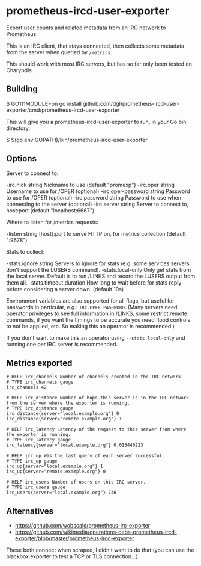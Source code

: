 # prometheus-ircd-user-exporter

Export user counts and related metadata from an IRC network to Prometheus.

This is an IRC client, that stays connected, then collects some metadata from
the server when queried by `/metrics`.

This should work with most IRC servers, but has so far only been tested on Charybdis.

## Building

$ GO111MODULE=on go install github.com/dgl/prometheus-ircd-user-exporter/cmd/prometheus-ircd-user-exporter

This will give you a prometheus-ircd-user-exporter to run, in your Go bin directory:

$ $(go env GOPATH)/bin/prometheus-ircd-user-exporter

## Options

Server to connect to:

  -irc.nick string
    	Nickname to use (default "promexp")
  -irc.oper string
    	Username to use for /OPER (optional)
  -irc.oper-password string
    	Password to use for /OPER (optional)
  -irc.password string
    	Password to use when connecting to the server (optional)
  -irc.server string
    	Server to connect to, host:port (default "localhost:6667")

Where to listen for /metrics requests:

  -listen string
    	[host]:port to serve HTTP on, for metrics collection (default ":9678")

Stats to collect:

  -stats.ignore string
    	Servers to ignore for stats (e.g. some services servers don't support the LUSERS command).
  -stats.local-only
        Only get stats from the local server. Default is to run /LINKS and
        record the LUSERS output from them all.
  -stats.timeout duration
    	How long to wait before for stats reply before considering a server down. (default 10s)

Environment variables are also supported for all flags, but useful for passwords
in particular, e.g.: `IRC.OPER_PASSWORD`. (Many servers need operator privileges
to see full information in /LINKS, some restrict remote commands, if you want
the timings to be accurate you need flood controls to not be applied, etc. So
making this an operator is recommended.)

If you don't want to make this an operator using `--stats.local-only` and
running one per IRC server is recommended.

## Metrics exported

```
# HELP irc_channels Number of channels created in the IRC network.
# TYPE irc_channels gauge
irc_channels 42

# HELP irc_distance Number of hops this server is in the IRC network from the server where the exporter is running.
# TYPE irc_distance gauge
irc_distance{server="local.example.org"} 0
irc_distance{server="remote.example.org"} 1

# HELP irc_latency Latency of the request to this server from where the exporter is running.
# TYPE irc_latency gauge
irc_latency{server="local.example.org"} 0.015440223

# HELP irc_up Was the last query of each server successful.
# TYPE irc_up gauge
irc_up{server="local.example.org"} 1
irc_up{server="remote.example.org"} 0

# HELP irc_users Number of users on this IRC server.
# TYPE irc_users gauge
irc_users{server="local.example.org"} 746
```

## Alternatives

* https://github.com/wobscale/prometheus-irc-exporter
* https://github.com/wikimedia/operations-debs-prometheus-ircd-exporter/blob/master/prometheus-ircd-exporter

These both connect when scraped, I didn't want to do that (you can use the
blackbox exporter to test a TCP or TLS connection...).
